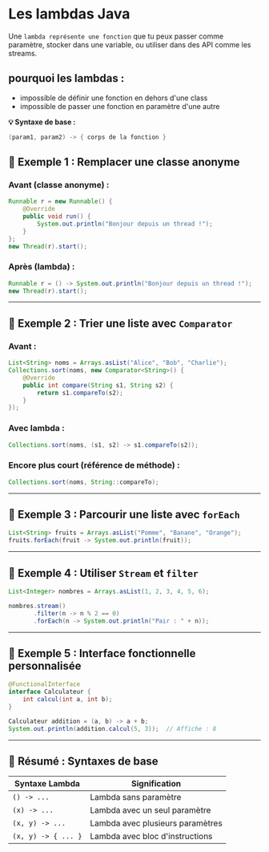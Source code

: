 # Les lambdas  Java 
Une `lambda représente une fonction` que tu peux passer comme paramètre, stocker dans une variable, ou utiliser dans des API comme les streams.
## pourquoi  les lambdas : 
- impossible  de définir une  fonction  en  dehors d'une  class 
- impossible de passer  une fonction  en paramètre d'une  autre 

__💡 Syntaxe de base :__
```java
(param1, param2) -> { corps de la fonction }
```

## 🔹 Exemple 1 : Remplacer une classe anonyme

### Avant (classe anonyme) :

```java
Runnable r = new Runnable() {
    @Override
    public void run() {
        System.out.println("Bonjour depuis un thread !");
    }
};
new Thread(r).start();
```

### Après (lambda) :

```java
Runnable r = () -> System.out.println("Bonjour depuis un thread !");
new Thread(r).start();
```

---

## 🔹 Exemple 2 : Trier une liste avec `Comparator`

### Avant :

```java
List<String> noms = Arrays.asList("Alice", "Bob", "Charlie");
Collections.sort(noms, new Comparator<String>() {
    @Override
    public int compare(String s1, String s2) {
        return s1.compareTo(s2);
    }
});
```

### Avec lambda :

```java
Collections.sort(noms, (s1, s2) -> s1.compareTo(s2));
```

### Encore plus court (référence de méthode) :

```java
Collections.sort(noms, String::compareTo);
```

---

## 🔹 Exemple 3 : Parcourir une liste avec `forEach`

```java
List<String> fruits = Arrays.asList("Pomme", "Banane", "Orange");
fruits.forEach(fruit -> System.out.println(fruit));
```

---

## 🔹 Exemple 4 : Utiliser `Stream` et `filter`

```java
List<Integer> nombres = Arrays.asList(1, 2, 3, 4, 5, 6);

nombres.stream()
       .filter(n -> n % 2 == 0)
       .forEach(n -> System.out.println("Pair : " + n));
```

---

## 🔹 Exemple 5 : Interface fonctionnelle personnalisée

```java
@FunctionalInterface
interface Calculateur {
    int calcul(int a, int b);
}

Calculateur addition = (a, b) -> a + b;
System.out.println(addition.calcul(5, 3));  // Affiche : 8
```

---

## 🧠 Résumé : Syntaxes de base

| Syntaxe Lambda        | Signification                   |
|-----------------------|----------------------------------|
| `() -> ...`           | Lambda sans paramètre           |
| `(x) -> ...`          | Lambda avec un seul paramètre   |
| `(x, y) -> ...`       | Lambda avec plusieurs paramètres|
| `(x, y) -> { ... }`   | Lambda avec bloc d'instructions |
